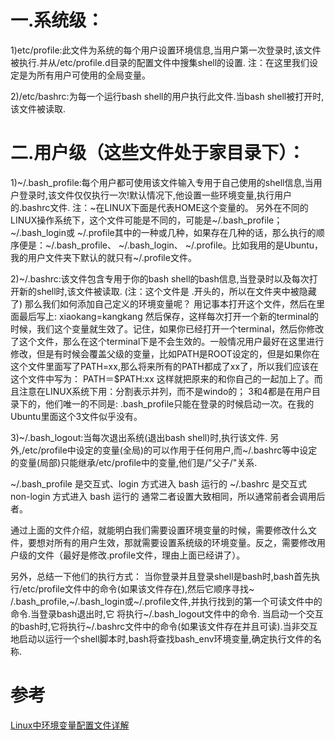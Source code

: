 # 一.系统级：

1)etc/profile:此文件为系统的每个用户设置环境信息,当用户第一次登录时,该文件被执行.并从/etc/profile.d目录的配置文件中搜集shell的设置.
注：在这里我们设定是为所有用户可使用的全局变量。

2)/etc/bashrc:为每一个运行bash shell的用户执行此文件.当bash shell被打开时,该文件被读取.

# 二.用户级（这些文件处于家目录下）：

1)~/.bash_profile:每个用户都可使用该文件输入专用于自己使用的shell信息,当用户登录时,该文件仅仅执行一次!默认情况下,他设置一些环境变量,执行用户的.bashrc文件.
注：~在LINUX下面是代表HOME这个变量的。
另外在不同的LINUX操作系统下，这个文件可能是不同的，可能是~/.bash_profile； ~/.bash_login或 ~/.profile其中的一种或几种，如果存在几种的话，那么执行的顺序便是：~/.bash_profile、 ~/.bash_login、 ~/.profile。比如我用的是Ubuntu，我的用户文件夹下默认的就只有~/.profile文件。

2)~/.bashrc:该文件包含专用于你的bash shell的bash信息,当登录时以及每次打开新的shell时,该文件被读取.
(注：这个文件是 .开头的，所以在文件夹中被隐藏了)
那么我们如何添加自己定义的环境变量呢？
用记事本打开这个文件，然后在里面最后写上:
xiaokang=kangkang
然后保存，这样每次打开一个新的terminal的时候，我们这个变量就生效了。记住，如果你已经打开一个terminal，然后你修改了这个文件，那么在这个terminal下是不会生效的。一般情况用户最好在这里进行修改，但是有时候会覆盖父级的变量，比如PATH是ROOT设定的，但是如果你在这个文件里面写了PATH=xx,那么将来所有的PATH都成了xx了，所以我们应该在这个文件中写为：
PATH＝$PATH:xx
这样就把原来的和你自己的一起加上了。而且注意在LINUX系统下用：分割表示并列，而不是windo的；
3和4都是在用户目录下的，他们唯一的不同是: .bash_profile只能在登录的时候启动一次。在我的Ubuntu里面这个3文件似乎没有。

3)~/.bash_logout:当每次退出系统(退出bash shell)时,执行该文件.
另外,/etc/profile中设定的变量(全局)的可以作用于任何用户,而~/.bashrc等中设定的变量(局部)只能继承/etc/profile中的变量,他们是/"父子/"关系.

~/.bash_profile 是交互式、login 方式进入 bash 运行的
~/.bashrc 是交互式 non-login 方式进入 bash 运行的
通常二者设置大致相同，所以通常前者会调用后者。

通过上面的文件介绍，就能明白我们需要设置环境变量的时候，需要修改什么文件，要想对所有的用户生效，那就需要设置系统级的环境变量。反之，需要修改用户级的文件（最好是修改.profile文件，理由上面已经讲了）。

另外，总结一下他们的执行方式：
当你登录并且登录shell是bash时,bash首先执行/etc/profile文件中的命令(如果该文件存在),然后它顺序寻找~ /.bash_profile,~/.bash_login或~/.profile文件,并执行找到的第一个可读文件中的命令.当登录bash退出时,它 将执行~/.bash_logout文件中的命令.
当启动一个交互的bash时,它将执行~/.bashrc文件中的命令(如果该文件存在并且可读).当非交互地启动以运行一个shell脚本时,bash将查找bash_env环境变量,确定执行文件的名称.

# 参考

[Linux中环境变量配置文件详解](http://www.dns001.com/tech/content-44-8099-1.html)
